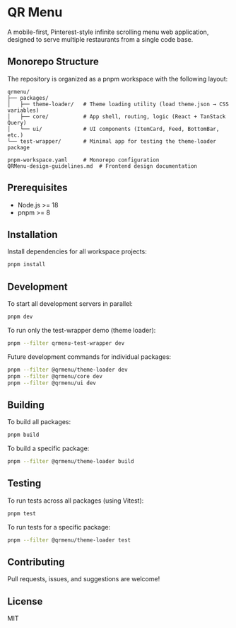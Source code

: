 # QR Menu

A mobile-first, Pinterest-style infinite scrolling menu web application, designed to serve multiple restaurants from a single code base.

## Monorepo Structure

The repository is organized as a pnpm workspace with the following layout:

```
qrmenu/
├── packages/
│   ├── theme-loader/   # Theme loading utility (load theme.json → CSS variables)
│   ├── core/           # App shell, routing, logic (React + TanStack Query)
│   └── ui/             # UI components (ItemCard, Feed, BottomBar, etc.)
└── test-wrapper/       # Minimal app for testing the theme-loader package

pnpm-workspace.yaml     # Monorepo configuration
QRMenu-design-guidelines.md  # Frontend design documentation
```

## Prerequisites

- Node.js >= 18
- pnpm >= 8

## Installation

Install dependencies for all workspace projects:

```bash
pnpm install
```

## Development

To start all development servers in parallel:

```bash
pnpm dev
```

To run only the test-wrapper demo (theme loader):

```bash
pnpm --filter qrmenu-test-wrapper dev
```

Future development commands for individual packages:

```bash
pnpm --filter @qrmenu/theme-loader dev
pnpm --filter @qrmenu/core dev
pnpm --filter @qrmenu/ui dev
```

## Building

To build all packages:

```bash
pnpm build
```

To build a specific package:

```bash
pnpm --filter @qrmenu/theme-loader build
```

## Testing

To run tests across all packages (using Vitest):

```bash
pnpm test
```

To run tests for a specific package:

```bash
pnpm --filter @qrmenu/theme-loader test
```

## Contributing

Pull requests, issues, and suggestions are welcome!

## License

MIT 